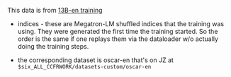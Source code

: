 This data is from [13B-en training](https://github.com/bigscience-workshop/bigscience/tree/master/train/tr1-13B-base)



- indices - these are Megatron-LM shuffled indices that the training was using. They were generated the first time the training started. So the order is the same if one replays them via the dataloader w/o actually doing the training steps.

- the corresponding dataset is oscar-en that's on JZ at `$six_ALL_CCFRWORK/datasets-custom/oscar-en`

